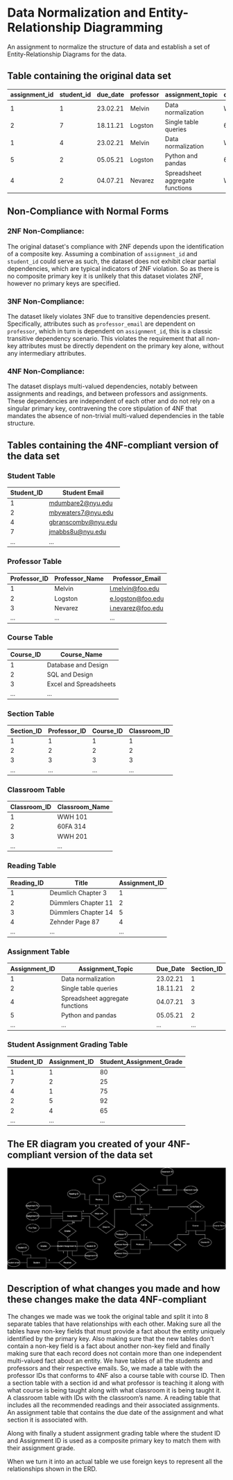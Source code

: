 # Data Normalization and Entity-Relationship Diagramming

An assignment to normalize the structure of data and establish a set of Entity-Relationship Diagrams for the data.

## Table containing the original data set

| assignment_id | student_id | due_date | professor      | assignment_topic          | classroom | grade | relevant_reading   | professor_email    |
|---------------|------------|----------|----------------|---------------------------|-----------|-------|--------------------|--------------------|
| 1             | 1          | 23.02.21 | Melvin         | Data normalization        | WWH 101   | 80    | Deumlich Chapter 3 | l.melvin@foo.edu   |
| 2             | 7          | 18.11.21 | Logston        | Single table queries      | 60FA 314  | 25    | Dümmlers Chapter 11| e.logston@foo.edu  |
| 1             | 4          | 23.02.21 | Melvin         | Data normalization        | WWH 101   | 75    | Deumlich Chapter 3 | l.melvin@foo.edu   |
| 5             | 2          | 05.05.21 | Logston        | Python and pandas         | 60FA 314  | 92    | Dümmlers Chapter 14| e.logston@foo.edu  |
| 4             | 2          | 04.07.21 | Nevarez        | Spreadsheet aggregate functions | WWH 201 | 65  | Zehnder Page 87    | i.nevarez@foo.edu  |



## Non-Compliance with Normal Forms

### 2NF Non-Compliance:
The original dataset's compliance with 2NF depends upon the identification of a composite key. Assuming a combination of `assignment_id` and `student_id` could serve as such, the dataset does not exhibit clear partial dependencies, which are typical indicators of 2NF violation. So as there is no composite primary key it is unlikely that this dataset violates 2NF, however no primary keys are specified. 

### 3NF Non-Compliance:
The dataset likely violates 3NF due to transitive dependencies present. Specifically, attributes such as `professor_email` are dependent on `professor`, which in turn is dependent on `assignment_id`, this is a classic transitive dependency scenario. This violates the requirement that all non-key attributes must be directly dependent on the primary key alone, without any intermediary attributes.

### 4NF Non-Compliance:
The dataset displays multi-valued dependencies, notably between assignments and readings, and between professors and assignments. These dependencies are independent of each other and do not rely on a singular primary key, contravening the core stipulation of 4NF that mandates the absence of non-trivial multi-valued dependencies in the table structure.

## Tables containing the 4NF-compliant version of the data set

### Student Table

| Student_ID | Student Email |
|------------| --------------|
| 1          | mdumbare2@nyu.edu   |
| 2          | mbywaters7@nyu.edu  |
| 4          | gbranscombv@nyu.edu |
| 7          | jmabbs8u@nyu.edu  |
| ...        | ...           |

### Professor Table

| Professor_ID | Professor_Name | Professor_Email      |
|--------------|----------------|----------------------|
| 1            | Melvin         | l.melvin@foo.edu     |
| 2            | Logston        | e.logston@foo.edu    |
| 3            | Nevarez        | i.nevarez@foo.edu    |
| ...          | ...            | ...                  |

### Course Table



| Course_ID | Course_Name        |
|-----------|--------------------|
| 1         | Database and Design|
| 2         | SQL and Design     |
| 3         | Excel and Spreadsheets|
| ...       | ...                |

### Section Table

| Section_ID | Professor_ID | Course_ID | Classroom_ID |
|------------|--------------|-----------|--------------|
| 1          | 1            | 1         | 1            |
| 2          | 2            | 2         | 2            |
| 3          | 3            | 3         | 3            |
| ...        | ...          | ...       | ...          |

### Classroom Table

| Classroom_ID | Classroom_Name |
|--------------|----------------|
| 1            | WWH 101        |
| 2            | 60FA 314       |
| 3            | WWH 201        |
| ...          | ...            |


### Reading Table


| Reading_ID | Title                  | Assignment_ID |
|------------|------------------------|---------------|
| 1          | Deumlich Chapter 3     | 1             |
| 2          | Dümmlers Chapter 11    | 2             |
| 3          | Dümmlers Chapter 14    | 5             |
| 4          | Zehnder Page 87        | 4             |
| ...        | ...                    | ...           |

### Assignment Table

| Assignment_ID | Assignment_Topic                   | Due_Date | Section_ID |
|---------------|------------------------------------|----------|------------|
| 1             | Data normalization                 | 23.02.21 | 1          |
| 2             | Single table queries               | 18.11.21 | 2          |
| 4             | Spreadsheet aggregate functions    | 04.07.21 | 3          |
| 5             | Python and pandas                  | 05.05.21 | 2          |
| ...           | ...                                | ...      | ...        |


### Student Assignment Grading Table

| Student_ID | Assignment_ID | Student_Assignment_Grade |
|------------|---------------|--------------------------|
| 1          | 1             | 80                       |
| 7          | 2             | 25                       |
| 4          | 1             | 75                       |
| 2          | 5             | 92                       |
| 2          | 4             | 65                       |
| ...        | ...           | ...                      |

## The ER diagram you created of your 4NF-compliant version of the data set

![ER diagram you created of your 4NF-compliant](https://github.com/dbdesign-students-spring2024/5-database-design-VideoStorms/blob/master/images/ER%20Diagram.svg)

## Description of what changes you made and how these changes make the data 4NF-compliant

The changes we made was we took the original table and split it into 8 separate tables that have relationships with each other. Making sure all the tables have non-key fields that must provide a fact about the entity uniquely identified by the primary key. Also making sure that the new tables don’t contain a non-key field is a fact about another non-key field and finally making sure that each record does not contain more than one independent multi-valued fact about an entity. 
We have tables of all the students and professors and their respective emails. 
So, we made a table with the professor IDs that conforms to 4NF also a course table with course ID. 
Then a section table with a section id and what professor is teaching it along with what course is being taught along with what classroom it is being taught it. 
A classroom table with IDs with the classroom’s name. A reading table that includes all the recommended readings and their associated assignments. An assignment table that contains the due date of the assignment and what section it is associated with.

Along with finally a student assignment grading table where the student ID and Assignment ID is used as a composite primary key to match them with their assignment grade.

When we turn it into an actual table we use foreign keys to represent all the relationships shown in the ERD.
